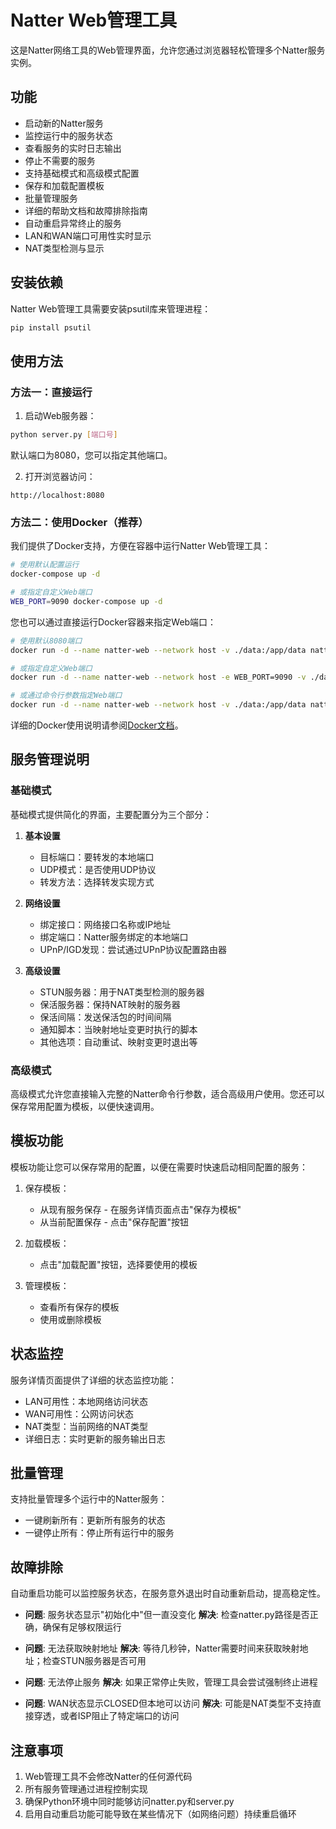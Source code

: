 # Natter Web管理工具

这是Natter网络工具的Web管理界面，允许您通过浏览器轻松管理多个Natter服务实例。

## 功能

- 启动新的Natter服务
- 监控运行中的服务状态
- 查看服务的实时日志输出
- 停止不需要的服务
- 支持基础模式和高级模式配置
- 保存和加载配置模板
- 批量管理服务
- 详细的帮助文档和故障排除指南
- 自动重启异常终止的服务
- LAN和WAN端口可用性实时显示
- NAT类型检测与显示

## 安装依赖

Natter Web管理工具需要安装psutil库来管理进程：

```bash
pip install psutil
```

## 使用方法

### 方法一：直接运行

1. 启动Web服务器：

```bash
python server.py [端口号]
```

默认端口为8080，您可以指定其他端口。

2. 打开浏览器访问：

```
http://localhost:8080
```

### 方法二：使用Docker（推荐）

我们提供了Docker支持，方便在容器中运行Natter Web管理工具：

```bash
# 使用默认配置运行
docker-compose up -d

# 或指定自定义Web端口
WEB_PORT=9090 docker-compose up -d
```

您也可以通过直接运行Docker容器来指定Web端口：

```bash
# 使用默认8080端口
docker run -d --name natter-web --network host -v ./data:/app/data nattertool/natter-web

# 或指定自定义Web端口
docker run -d --name natter-web --network host -e WEB_PORT=9090 -v ./data:/app/data nattertool/natter-web

# 或通过命令行参数指定Web端口
docker run -d --name natter-web --network host -v ./data:/app/data nattertool/natter-web 9090
```

详细的Docker使用说明请参阅[Docker文档](DOCKER.md)。

## 服务管理说明

### 基础模式

基础模式提供简化的界面，主要配置分为三个部分：

1. **基本设置**
   - 目标端口：要转发的本地端口
   - UDP模式：是否使用UDP协议
   - 转发方法：选择转发实现方式

2. **网络设置**
   - 绑定接口：网络接口名称或IP地址
   - 绑定端口：Natter服务绑定的本地端口
   - UPnP/IGD发现：尝试通过UPnP协议配置路由器

3. **高级设置**
   - STUN服务器：用于NAT类型检测的服务器
   - 保活服务器：保持NAT映射的服务器
   - 保活间隔：发送保活包的时间间隔
   - 通知脚本：当映射地址变更时执行的脚本
   - 其他选项：自动重试、映射变更时退出等

### 高级模式

高级模式允许您直接输入完整的Natter命令行参数，适合高级用户使用。您还可以保存常用配置为模板，以便快速调用。

## 模板功能

模板功能让您可以保存常用的配置，以便在需要时快速启动相同配置的服务：

1. 保存模板：
   - 从现有服务保存 - 在服务详情页面点击"保存为模板"
   - 从当前配置保存 - 点击"保存配置"按钮

2. 加载模板：
   - 点击"加载配置"按钮，选择要使用的模板

3. 管理模板：
   - 查看所有保存的模板
   - 使用或删除模板

## 状态监控

服务详情页面提供了详细的状态监控功能：

- LAN可用性：本地网络访问状态
- WAN可用性：公网访问状态
- NAT类型：当前网络的NAT类型
- 详细日志：实时更新的服务输出日志

## 批量管理

支持批量管理多个运行中的Natter服务：

- 一键刷新所有：更新所有服务的状态
- 一键停止所有：停止所有运行中的服务

## 故障排除

自动重启功能可以监控服务状态，在服务意外退出时自动重新启动，提高稳定性。

- **问题**: 服务状态显示"初始化中"但一直没变化
  **解决**: 检查natter.py路径是否正确，确保有足够权限运行

- **问题**: 无法获取映射地址
  **解决**: 等待几秒钟，Natter需要时间来获取映射地址；检查STUN服务器是否可用

- **问题**: 无法停止服务
  **解决**: 如果正常停止失败，管理工具会尝试强制终止进程

- **问题**: WAN状态显示CLOSED但本地可以访问
  **解决**: 可能是NAT类型不支持直接穿透，或者ISP阻止了特定端口的访问

## 注意事项

1. Web管理工具不会修改Natter的任何源代码
2. 所有服务管理通过进程控制实现
3. 确保Python环境中同时能够访问natter.py和server.py
4. 启用自动重启功能可能导致在某些情况下（如网络问题）持续重启循环
